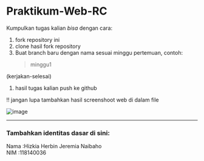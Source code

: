 # Praktikum-Web-RC
Kumpulkan tugas kalian _bisa_ dengan cara: 
1. fork repository ini 
2. clone hasil fork repository
3. Buat branch baru dengan nama sesuai minggu pertemuan, contoh:
    > minggu1
 
 (kerjakan-selesai) 
1. hasil tugas kalian push ke github

:bangbang:
jangan lupa tambahkan hasil screenshoot web di dalam file

![image](https://user-images.githubusercontent.com/45342454/136215405-53ae02c5-c2d9-4b69-8d03-30150f6176dd.png)

<hr>

### Tambahkan identitas dasar di sini: 

Nama  :Hizkia Herbin Jeremia Naibaho
<br>
NIM   :118140036

